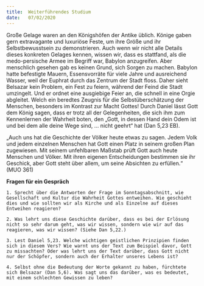 ```yaml
---
title:  Weiterführendes Studium
date:   07/02/2020
---
```


Große Gelage waren an den Königshöfen der Antike üblich. Könige gaben gern extravagante und luxuriöse Feste, um ihre Größe und ihr Selbstbewusstsein zu demonstrieren. Auch wenn wir nicht alle Details dieses konkreten Gelages kennen, wissen wir, dass es stattfand, als die medo-persische Armee im Begriff war, Babylon anzugreifen. Aber menschlich gesehen gab es keinen Grund, sich Sorgen zu machen. Babylon hatte befestigte Mauern, Essensvorräte für viele Jahre und ausreichend Wasser, weil der Euphrat durch das Zentrum der Stadt floss. Daher sieht Belsazar kein Problem, ein Fest zu feiern, während der Feind die Stadt umzingelt. Und er ordnet eine ausgiebige Feier an, die schnell in eine Orgie abgleitet. Welch ein beredtes Zeugnis für die Selbstüberschätzung der Menschen, besonders im Kontrast zur Macht Gottes! Durch Daniel lässt Gott dem König sagen, dass er trotz all der Gelegenheiten, die sich ihm zum Kennenlernen der Wahrheit boten, den „Gott, in dessen Hand dein Odem ist und bei dem alle deine Wege sind, … nicht geehrt“ hat (Dan 5,23 EB).

„Auch uns hat die Geschichte der Völker heute etwas zu sagen. Jedem Volk und jedem einzelnen Menschen hat Gott einen Platz in seinem großen Plan zugewiesen. Mit seinem unfehlbaren Maßstab prüft Gott auch heute Menschen und Völker. Mit ihren eigenen Entscheidungen bestimmen sie ihr Geschick, aber Gott steht über allem, um seine Absichten zu erfüllen.“ (MUO 361)

**Fragen für ein Gespräch**

`1. Sprecht über die Antworten der Frage im Sonntagsabschnitt, wie Gesellschaft und Kultur die Wahrheit Gottes entweihen. Wie geschieht dies und wie sollten wir als Kirche und als Einzelne auf dieses Entweihen reagieren?`

`2. Was lehrt uns diese Geschichte darüber, dass es bei der Erlösung nicht so sehr darum geht, was wir wissen, sondern wie wir auf das reagieren, was wir wissen? (Siehe Dan 5,22.)`

`3. Lest Daniel 5,23. Welche wichtigen geistlichen Prinzipien finden sich in diesem Vers? Wie warnt uns der Text zum Beispiel davor, Gott zu missachten? Oder was lehrt uns der Text darüber, dass Gott nicht nur der Schöpfer, sondern auch der Erhalter unseres Lebens ist?`

`4. Selbst ohne die Bedeutung der Worte gekannt zu haben, fürchtete sich Belsazar (Dan 5,6). Was sagt uns das darüber, was es bedeutet, mit einem schlechten Gewissen zu leben?`